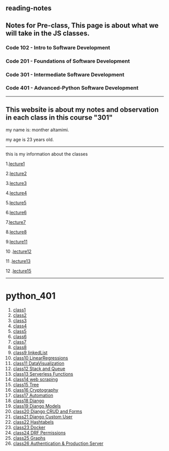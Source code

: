 ## reading-notes
## Notes for Pre-class, This page is about what we will take in the JS classes.

### Code 102 - Intro to Software Development
### Code 201 - Foundations of Software Development
### Code 301 - Intermediate Software Development
### Code 401 - Advanced-Python Software Development
---
This website is about my notes and observation in each class in this course "301"
---
my name is: monther altamimi.


my age is 23  years old.
 
 ---

this is my information about the classes

1.[lecture1](/lecture1.md)

2.[lecture2](/lecture2.md)
 
 3.[lecture3](/lecture3.md)

4.[lecture4](/lecture4.md)

5.[lecture5](/lecture5.md)

6.[lecture6](/lecture6.md)

7.[lecture7](/lecture7.md)

8.[lecture8](/lecture8.md)

9.[lecture11](/lecture11.md)

10 .[lecture12](/lecture12.md)

11 .[lecture13](/lecture13.md)

12 .[lecture15](/lecture15.md)

-----
# python_401

1. [class1](/code-401-python/class1.md)
2. [class2](/code-401-python/class2.md)
3. [class3](/code-401-python/class3.md)
4. [class4](/code-401-python/class4.md)
5. [class5](/code-401-python/class5.md)
6. [class6](/code-401-python/class6.md)
7. [class7](/code-401-python/class7.md)
8. [class8](/code-401-python/class8.md)
9. [class9 linkedList](/code-401-python/class9.md)
10. [class10 LinearRegressions](/code-401-python/class10.md)
11. [class11 DataVisualization](/code-401-python/class11.md)
12. [class12  Stack and Queue](/code-401-python/class12.md)
13. [class13 Serverless Functions](/code-401-python/class13.md)
14. [class14 web scraping](/code-401-python/class14.md)
15. [class15 Tree](/code-401-python/class15.md)
16. [class16 Cryptography](/code-401-python/class16.md)
17. [class17 Automation](/code-401-python/class17.md)
18. [class18 Django](/code-401-python/class18.md)
19. [class19 Django Models](/code-401-python/class19.md)
20. [class20 Django CRUD and Forms](/code-401-python/class20.md)
21. [class21 Django Custom User](/code-401-python/class21.md)
22. [class22 Hashtabels](/code-401-python/class22.md)
23. [class23 Docker](/code-401-python/class23.md)
24. [class24 DRF Permissions](/code-401-python/class24.md)
25. [class25 Graphs](/code-401-python/class25.md)
26. [class26 Authentication & Production Server](/code-401-python/class26.md)

































